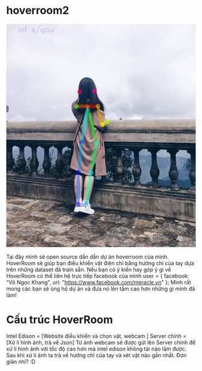 # hoverroom2
![alt text](https://raw.githubusercontent.com/khangprolxag/hoverroom2/master/main.jpg)

Tại đây mình sẽ open source dần dần dự án hoverroom của mình. HoverRoom sẽ giúp bạn điều khiển vật điện chỉ bằng hướng chỉ của tay dựa trên những dataset đã train sẵn. Nếu bạn có ý kiến hay góp ý gì về HoverRoom có thể liên hệ trực tiếp facebook của mình 
user = {
  facebook: "Võ Ngọc Khang",
  url: "https://www.facebook.com/meracle.vn"
};
Mình rất mong các bạn sẽ ủng hộ dự án và đưa nó lên tầm cao hơn những gì mình đã làm! 

# Cấu trúc HoverRoom
Intel Edison = [Website điều khiển và chọn vật, webcam ] 
Server chính = [Xử lí hình ảnh, trả về Json]
Từ ảnh webcam sẽ được gửi lên Server chính để xử lí hình ảnh với tốc độ cao hơn mà intel edison không tài nào làm được. Sau khi xử lí ảnh ta trả về hướng chỉ của tay và xét vật nào gần nhất. Đơn giản nhỉ? :D 

